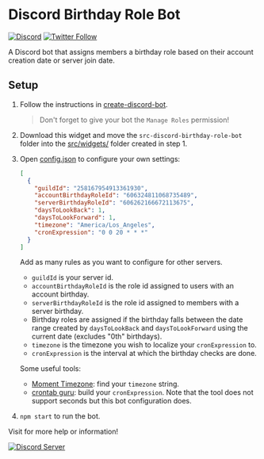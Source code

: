 # Discord Birthday Role Bot

[![Discord](https://discordapp.com/api/guilds/258167954913361930/embed.png)](https://discord.gg/WjEFnzC) [![Twitter Follow](https://img.shields.io/twitter/follow/peterthehan.svg?style=social)](https://twitter.com/peterthehan)

A Discord bot that assigns members a birthday role based on their account creation date or server join date.

## Setup

1. Follow the instructions in [create-discord-bot](https://github.com/peterthehan/create-discord-bot).

   > Don't forget to give your bot the `Manage Roles` permission!

2. Download this widget and move the `src-discord-birthday-role-bot` folder into the [src/widgets/](https://github.com/peterthehan/create-discord-bot/tree/master/app/src/widgets) folder created in step 1.

3. Open [config.json](https://github.com/peterthehan/discord-birthday-role-bot/blob/master/config.json) to configure your own settings:

   ```json
   [
     {
       "guildId": "258167954913361930",
       "accountBirthdayRoleId": "606324811068735489",
       "serverBirthdayRoleId": "606262166672113675",
       "daysToLookBack": 1,
       "daysToLookForward": 1,
       "timezone": "America/Los_Angeles",
       "cronExpression": "0 0 20 * * *"
     }
   ]
   ```

   Add as many rules as you want to configure for other servers.

   - `guildId` is your server id.
   - `accountBirthdayRoleId` is the role id assigned to users with an account birthday.
   - `serverBirthdayRoleId` is the role id assigned to members with a server birthday.
   - Birthday roles are assigned if the birthday falls between the date range created by `daysToLookBack` and `daysToLookForward` using the current date (excludes "0th" birthdays).
   - `timezone` is the timezone you wish to localize your `cronExpression` to.
   - `cronExpression` is the interval at which the birthday checks are done.

   Some useful tools:

   - [Moment Timezone](https://momentjs.com/timezone): find your `timezone` string.
   - [crontab guru](https://crontab.guru): build your `cronExpression`. Note that the tool does not support seconds but this bot configuration does.

4. `npm start` to run the bot.

Visit for more help or information!

<a href="https://discord.gg/WjEFnzC">
  <img src="https://discordapp.com/api/guilds/258167954913361930/embed.png?style=banner2" title="Discord Server"/>
</a>
